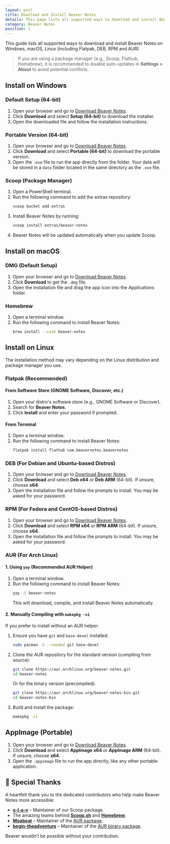 ```yaml
---
layout: post
title: Download and Install Beaver Notes
details: This page lists all supported ways to download and install Beaver Notes.
category: Beaver Notes
position: 1
---
```


This guide lists all supported ways to download and install Beaver Notes on Windows, macOS, Linux (including Flatpak, DEB, RPM and AUR)

>If you are using a package manager (e.g., Scoop, Flathub, Homebrew), it is recommended to disable auto-updates in **Settings > About** to avoid potential conflicts.

## Install on Windows

### Default Setup (64-bit)

1. Open your browser and go to [Download Beaver Notes](https://beavernotes.com/#/Download).
2. Click **Download** and select **Setup (64-bit)** to download the installer.
3. Open the downloaded file and follow the installation instructions.

### Portable Version (64-bit)

1. Open your browser and go to [Download Beaver Notes](https://beavernotes.com/#/Download).
2. Click **Download** and select **Portable (64-bit)** to download the portable version.
3. Open the `.exe` file to run the app directly from the folder. Your data will be stored in a `data` folder located in the same directory as the `.exe` file.

### Scoop (Package Manager)

1. Open a PowerShell terminal.
2. Run the following command to add the extras repository:
   ```bash
   scoop bucket add extras
   ```
3. Install Beaver Notes by running:
   ```bash
   scoop install extras/beaver-notes
   ```
4. Beaver Notes will be updated automatically when you update Scoop.

## Install on macOS

### DMG (Default Setup)

1. Open your browser and go to [Download Beaver Notes](https://beavernotes.com/#/Download).
2. Click **Download** to get the `.dmg` file.
3. Open the installation file and drag the app icon into the Applications folder.

### Homebrew

1. Open a terminal window.
2. Run the following command to install Beaver Notes:
   ```bash
   brew install --cask beaver-notes
   ```

## Install on Linux

The installation method may vary depending on the Linux distribution and package manager you use.

### Flatpak (Recommended)

#### From Software Store (GNOME Software, Discover, etc.)

1. Open your distro's software store (e.g., GNOME Software or Discover).
2. Search for **Beaver Notes**.
3. Click **Install** and enter your password if prompted.

#### From Terminal

1. Open a terminal window.
2. Run the following command to install Beaver Notes:
   ```bash
   flatpak install flathub com.beavernotes.beavernotes
   ```

### DEB (For Debian and Ubuntu-based Distros)

1. Open your browser and go to [Download Beaver Notes](https://beavernotes.com/#/Download).
2. Click **Download** and select **Deb x64** or **Deb ARM** (64-bit). If unsure, choose **x64**.
3. Open the installation file and follow the prompts to install. You may be asked for your password.

### RPM (For Fedora and CentOS-based Distros)

1. Open your browser and go to [Download Beaver Notes](https://beavernotes.com/#/Download).
2. Click **Download** and select **RPM x64** or **RPM ARM** (64-bit). If unsure, choose **x64**.
3. Open the installation file and follow the prompts to install. You may be asked for your password.

### AUR (For Arch Linux)

#### **1. Using `yay` (Recommended AUR Helper)**

1. Open a terminal window.
2. Run the following command to install Beaver Notes:
   ```bash
   yay -S beaver-notes
   ```
   This will download, compile, and install Beaver Notes automatically.

#### **2. Manually Compiling with `makepkg -si`**

If you prefer to install without an AUR helper:

1. Ensure you have `git` and `base-devel` installed:
   ```bash
   sudo pacman -S --needed git base-devel
   ```
2. Clone the AUR repository for the standard version (compiling from source):
   ```bash
   git clone https://aur.archlinux.org/beaver-notes.git
   cd beaver-notes
   ```
   Or for the binary version (precompiled):
   ```bash
   git clone https://aur.archlinux.org/beaver-notes-bin.git
   cd beaver-notes-bin
   ```
3. Build and install the package:
   ```bash
   makepkg -si
   ```

## AppImage (Portable)

1. Open your browser and go to [Download Beaver Notes](https://beavernotes.com/#/Download).
2. Click **Download** and select **AppImage x64** or **AppImage ARM** (64-bit). If unsure, choose **x64**.
3. Open the `.appimage` file to run the app directly, like any other portable application.

## 💖 Special Thanks  

A heartfelt thank you to the dedicated contributors who help make Beaver Notes more accessible:  

- [**o-l-a-v**](https://github.com/o-l-a-v) – Maintainer of our Scoop package.  
- The amazing teams behind [**Scoop.sh**](https://scoop.sh) and [**Homebrew**](https://brew.sh).  
- [**Moabeat**](https://github.com/moabeat-berlin) – Maintainer of the [AUR package](https://aur.archlinux.org/beaver-notes.git).  
- [**begin-theadventure**](https://github.com/begin-theadventure) – Maintainer of the [AUR binary package](https://aur.archlinux.org/beaver-notes-bin.git).  

Beaver wouldn’t be possible without your contribution.